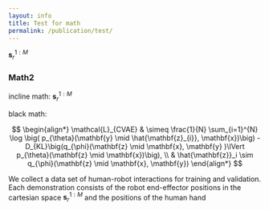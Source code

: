 ```yaml
---
layout: info
title: Test for math
permalink: /publication/test/
---
```


$\mathbf{s}_{r}^{1:M}$


### Math2


incline math: $\mathbf{s}_{r}^{1:M}$


black math:


$$
\begin{align*}    \mathcal{L}_{CVAE} & \simeq \frac{1}{N} \sum_{i=1}^{N} \log \big( p_{\theta}(\mathbf{y} \mid \hat{\mathbf{z}_{i}}, \mathbf{x})\big) - D_{KL}\big(q_{\phi}(\mathbf{z} \mid \mathbf{x}, \mathbf{y} )\lVert p_{\theta}(\mathbf{z} \mid \mathbf{x})\big), \\    & \hat{\mathbf{z}}_i \sim q_{\phi}(\mathbf{z} \mid \mathbf{x}, \mathbf{y})     \end{align*}
$$

We collect a data set of human-robot interactions for training and validation. Each demonstration consists of the robot end-effector positions in the cartesian space $\mathbf{s}_{r}^{1:M}$ and the positions of the human hand
